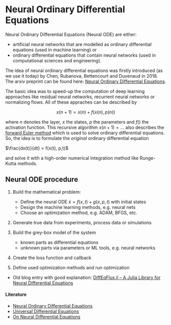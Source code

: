 # Neural Ordinary Differential Equations

Neural Ordinary Differential Equations (Neural ODE) are either:
- artificial neural networks that are modelled as ordinary differential equations (used in machine learning) or
- ordinary differential equations that contain neural networks (used in computational sciences and engineering).

The idea of neural ordinary differential equations was firstly introduced (as we use it today) by Chen, Rubanova, Bettencourt and Duvenaud in 2018. The arxiv preprint can be found here: [Neural Ordinary Differential Equations](https://arxiv.org/abs/1806.07366).

The basic idea was to speed-up the computation of deep learning approaches like residual neural networks, recurrent neural networks or normalizing flows. All of these appraches can be described by 

```math
x(n+1) = x(n) + f(x(n), p(n))
```

where $n$ denotes the layer, $x$ the states, $p$ the parameters and $f()$ the activation function. This recursive algorithm $x(n+1)=...$ also describes the [forward Euler method](https://en.wikipedia.org/wiki/Euler_method) which is used to solve ordinary differential equations. So, the idea is to formulate the *original* ordinary differential equation

$\frac{dx(t)}{dt} = f(x(t), p,t)$

and solve it with a high-order numerical integration method like Runge-Kutta methods. 

## Neural ODE procedure

1. Build the mathematical problem:
    - Define the neural ODE $\dot{x}=f(x,t) + g(x,p,t)$ with initial states
    - Design the machine learning methods, e.g. neural nets
    - Choose an optimization method, e.g. ADAM, BFGS, etc.


1. Generate true data from experiments, process data or simulations
2. Build the grey-box model of the system
    - known parts as differential equations
    - unknown parts via parameters or ML tools, e.g. neural networks
3. Create the loss function and callback
4. Define used optimization methods and run optimization

- Old blog entry with good explanation: [DiffEqFlux.jl – A Julia Library for Neural Differential Equations](https://julialang.org/blog/2019/01/fluxdiffeq/) 


#### Literature
- [Neural Ordinary Differential Equations](https://arxiv.org/abs/1806.07366)
- [Universal Differential Equations](https://arxiv.org/abs/2001.04385)
- [On Neural Differential Equations](https://arxiv.org/abs/2202.02435)